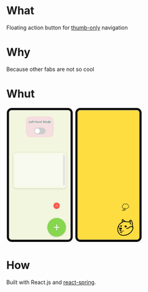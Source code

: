 # What
Floating action button for [thumb-only](http://axmz.github.io/react-fab-awesome) navigation

# Why
Because other fabs are not so cool

# Whut

<img src="./src/assets/gif/fab.gif" width="35%">
<img src="./src/assets/gif/doge.gif"width="35%">

# How
Built with React.js and [react-spring](https://www.react-spring.io/).